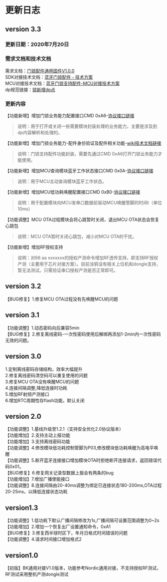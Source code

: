 # 更新日志


## version 3.3
### 更新日期：2020年7月20日
### 需求文档和技术文档
需求文档：[门锁配件通用固件V1.0.0](https://wiki.tuya-inc.com:7799/pages/viewpage.action?pageId=51803962)<br>
SDK对接技术文档：[蓝牙门锁配件 - 技术方案](https://wiki.tuya-inc.com:7799/pages/viewpage.action?pageId=51778552)<br>
MCU对接技术文档：[蓝牙门锁支持配件-MCU对接技术方案](https://wiki.tuya-inc.com:7799/pages/viewpage.action?pageId=54598382)<br>
dp规范链接：[锁新增dp点](https://docs.tuya.com/zh/iot/smart-product-solution/product-solution-lock/product-solution-lock-ble/title?id=K9nmje3twsy7n#title-20-9%20%E9%94%81%E6%96%B0%E5%A2%9Edp%E7%82%B9)<br>
### 更新内容
【功能新增】增加门锁业务能力配置接口CMD 0xA6-[协议接口链接](https://docs.qq.com/sheet/DSnBQckJ4SFd2aFdl?tab=ic44nt)<br>
>说明：用于打开或关闭一些需要模块封装处理的业务能力，主要是涉及到dp内容解析和处理的。<br>

【功能新增】增加门锁业务能力-配件身份验证及配件相关功能-[wiki技术文档链接](https://wiki.tuya-inc.com:7799/pages/viewpage.action?pageId=54598382)<br>
>说明：门锁支持配件功能封装，需要先通过CMD 0xA6打开门锁业务能力才能使用。<br>

【功能新增】增加MCU查询模块蓝牙工作状态接口CMD 0x0A-[协议接口链接](https://docs.qq.com/sheet/DSnBQckJ4SFd2aFdl?tab=avbqz0)<br>
>说明：用于MCU主动查询模块蓝牙工作状态。<br>

【功能新增】增加MCU低功耗唤醒配置接口CMD 0xB0-[协议接口链接](https://docs.qq.com/sheet/DSnBQckJ4SFd2aFdl?tab=pa5unn)<br>
>说明：用于配置模块向MCU发串口数据前驱动MCU唤醒管脚的时间t（单位10ms）<br>

【功能调整】MCU OTA过程模块会将心跳暂时关闭，退出MCU OTA状态会恢复心跳包<br>
>说明：MCU OTA暂时关闭心跳包，减小对MCU OTA的干扰。<br>

【功能新增】增加RF授权支持
>说明：对<bkd>66 aa xxxxxxx</bkd>的授权产测命令增加RF透传支持，即支持RF授权产测（主要用于芯片对接方案）。目前涂鸦没有相关上位机和dongle支持，暂无法测试。只需验证串口授权产测是否正常即可。<br>
## version 3.2
【BUG修复】1.修复MCU OTA过程没有先唤醒MCU的问题

## version 3.1
【功能调整】1.动态密码向后兼容5min<br>
【BUG修复】2.修复离线密码-一次性密码使用后解绑再添加1-2min内一次性密码无效的问题。<br>

## version 3.0
1.定制离线密码存储结构，效率大幅提升 <br>
2.修复离线密码清空码可以重复使用的问题 <br>
3.修复MCU OTA没有唤醒MCU的问题 <br>
4.连接间隔调整,降低连接时功耗 <br>
5.增加RF射频产测接口<br>
6.增加RTC周期性存flash功能，默认关闭<br>


## version 2.0
【功能调整】1.基线升级至1.2.1（支持安全优化2.0协议版本） <br>
【功能增加】2.支持主动上报功能 <br>
【功能增加】3.支持离线密码功能 <br>
【功能调整】4.修改模块低功耗控制管脚为P03,修改模块低功耗唤醒为高电平唤醒 <br>
【功能调整】5.断开蓝牙连接接口增加模块OTA时拒绝断开连接请求，返回错误代码0x01。 <br>
【BUG修复】6.修复网关记录型数据上报会有两条的bug <br>
【功能增加】7.增加广播使能接口<br>
【功能调整】8.连接间隔由20-40ms调整为绑定已连接状态180-200ms,OTA过程20-25ms，以降低连接状态功耗<br>

## version1.3
【功能调整】1.低功耗下默认广播间隔修改为1s,广播间隔可设置范围调整为0~2s <br>
【功能增加】2.增加一个恢复出厂设置通知命令，0xA1<br>
【BUG修复】3.修复西半球时区下，年月日格式时间错误的问题 <br>
【功能调整】4.请求时间接口增加格式2 <br>



## version1.0
【初版】BK通用对接V1.0版本，功能参考Nordic通用对接，不支持授权RF测试，RF测试采用整机产测dongle测试<br>